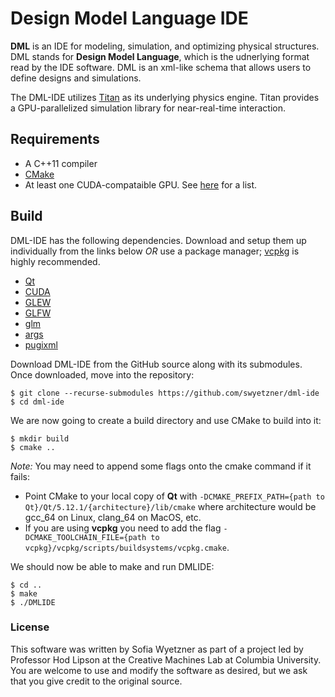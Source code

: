 # Design Model Language IDE
**DML** is an IDE for modeling, simulation, and optimizing physical structures. DML stands for **Design Model Language**, which is the udnerlying format read by the IDE software. DML is an xml-like schema that allows users to define designs and simulations.

The DML-IDE utilizes [Titan](https://github.com/swyetzner/Titan) as its underlying physics engine. Titan provides a GPU-parallelized simulation library for near-real-time interaction.

## Requirements
* A C++11 compiler
* [CMake](https://cmake.org/)
* At least one CUDA-compataible GPU. See [here](https://developer.nvidia.com/cuda-gpus) for a list.

## Build
DML-IDE has the following dependencies. Download and setup them up individually from the links below *OR* use a package manager; [vcpkg](https://docs.microsoft.com/en-us/cpp/build/vcpkg?view=vs-2019) is highly recommended.
* [Qt](https://www.qt.io/download)
* [CUDA](https://developer.nvidia.com/cuda-toolkit)
* [GLEW](http://glew.sourceforge.net/)
* [GLFW](https://www.glfw.org/)
* [glm](https://github.com/g-truc/glm)
* [args](https://taywee.github.io/args/)
* [pugixml](https://github.com/zeux/pugixml)

Download DML-IDE from the GitHub source along with its submodules. Once downloaded, move into the repository:
````
$ git clone --recurse-submodules https://github.com/swyetzner/dml-ide
$ cd dml-ide
````
We are now going to create a build directory and use CMake to build into it:
````
$ mkdir build
$ cmake ..
````
*Note:* You may need to append some flags onto the cmake command if it fails:
* Point CMake to your local copy of **Qt** with `-DCMAKE_PREFIX_PATH={path to Qt}/Qt/5.12.1/{architecture}/lib/cmake` where architecture would be gcc_64 on Linux, clang_64 on MacOS, etc. 
* If you are using **vcpkg** you need to add the flag `-DCMAKE_TOOLCHAIN_FILE={path to vcpkg}/vcpkg/scripts/buildsystems/vcpkg.cmake`.

We should now be able to make and run DMLIDE:
````
$ cd ..
$ make
$ ./DMLIDE
````

### License
This software was written by Sofia Wyetzner as part of a project led by Professor Hod Lipson at the Creative Machines Lab at Columbia University. You are welcome to use and modify the software as desired, but we ask that you give credit to the original source.
